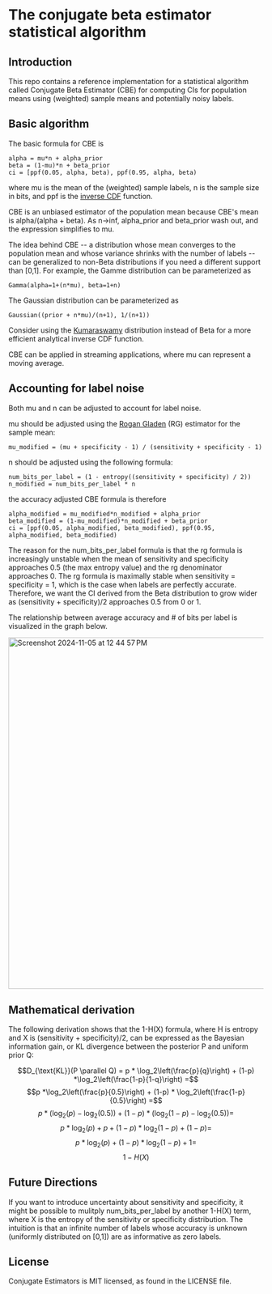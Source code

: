
# The conjugate beta estimator statistical algorithm


## Introduction
This repo contains a reference implementation for a statistical algorithm called
Conjugate Beta Estimator (CBE) for computing
CIs for population means using (weighted) sample means and
potentially noisy labels.

## Basic algorithm
The basic formula for CBE is

    alpha = mu*n + alpha_prior
    beta = (1-mu)*n + beta_prior
    ci = [ppf(0.05, alpha, beta), ppf(0.95, alpha, beta)

where mu is the mean of the (weighted) sample labels, n is the sample size in bits, and ppf is the
[inverse CDF](https://en.wikipedia.org/wiki/Quantile_function) function.

CBE is an unbiased estimator of the population mean because CBE's mean is alpha/(alpha + beta).
As n->inf, alpha_prior and beta_prior wash out, and the expression simplifies to mu.

The idea behind CBE -- a distribution whose mean converges to the population mean and whose
variance shrinks with the number of labels -- can be generalized to non-Beta distributions
if you need a different support than [0,1]. For example, the Gamme distribution can be parameterized as

    Gamma(alpha=1+(n*mu), beta=1+n)

The Gaussian distribution can be parameterized as

    Gaussian((prior + n*mu)/(n+1), 1/(n+1))


Consider using the [Kumaraswamy](https://en.wikipedia.org/wiki/Kumaraswamy_distribution) distribution
instead of Beta for a more efficient analytical inverse CDF function.

CBE can be applied in streaming applications, where mu can represent a moving average.

## Accounting for label noise
Both mu and n can be adjusted to account for label noise.

mu should be adjusted using the [Rogan Gladen](https://en.wikipedia.org/wiki/Beth_Gladen) (RG) estimator for the sample mean:

    mu_modified = (mu + specificity - 1) / (sensitivity + specificity - 1)

n should be adjusted using the following formula:

    num_bits_per_label = (1 - entropy((sensitivity + specificity) / 2))
    n_modified = num_bits_per_label * n

the accuracy adjusted CBE formula is therefore

    alpha_modified = mu_modified*n_modified + alpha_prior
    beta_modified = (1-mu_modified)*n_modified + beta_prior
    ci = [ppf(0.05, alpha_modified, beta_modified), ppf(0.95, alpha_modified, beta_modified)

The reason for the num_bits_per_label formula is that the rg formula is increasingly unstable when
the mean of sensitivity and specificity approaches 0.5 (the max entropy value) and the
rg denominator approaches 0. The rg formula
is maximally stable when sensitivity = specificity = 1, which is the case when labels are perfectly
accurate. Therefore, we want the CI derived from the Beta distribution to grow wider as
(sensitivity + specificity)/2 approaches 0.5 from 0 or 1.

The relationship between average accuracy and # of bits per label is visualized in the graph below.

<img width="695" alt="Screenshot 2024-11-05 at 12 44 57 PM" src="https://github.com/user-attachments/assets/975f7141-6ed6-4327-9035-052b419fbc51">

## Mathematical derivation

The following derivation shows that the 1-H(X) formula, where H is entropy and X is (sensitivity + specificity)/2, can be expressed as the Bayesian information gain, or KL divergence
between the posterior P and uniform prior Q:

$$D_{\text{KL}}(P \parallel Q) = p * \log_2\left(\frac{p}{q}\right) + (1-p) *\log_2\left(\frac{1-p}{1-q}\right) =$$
$$p *\log_2\left(\frac{p}{0.5}\right) + (1-p) * \log_2\left(\frac{1-p}{0.5}\right) =$$
$$p *\left(\log_2(p) - \log_2(0.5)\right) + (1-p) * \left(\log_2(1-p) - \log_2(0.5)\right) =$$
$$p *\log_2(p) + p + (1-p) *\log_2(1-p) + (1-p) =$$
$$p *\log_2(p) + (1-p) * \log_2(1-p) + 1 = $$
$$ 1 - H(X) $$

## Future Directions

If you want to introduce uncertainty about sensitivity and specificity, it might be possible to mulitply
num_bits_per_label by another 1-H(X) term, where X is the entropy of the sensitivity or specificity distribution.
The intuition is that an infinite number of labels whose accuracy is unknown (uniformly distributed on [0,1])
are as informative as zero labels.

## License
Conjugate Estimators is MIT licensed, as found in the LICENSE file.
